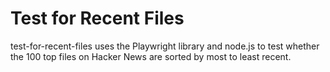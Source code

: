 # Test for Recent Files
test-for-recent-files uses the Playwright library and node.js to test whether the 100 top files on Hacker News are sorted by most to least recent.
